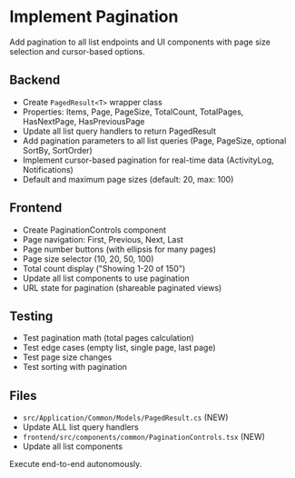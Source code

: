 # Implement Pagination

Add pagination to all list endpoints and UI components with page size selection and cursor-based options.

## Backend
- Create `PagedResult<T>` wrapper class
- Properties: Items, Page, PageSize, TotalCount, TotalPages, HasNextPage, HasPreviousPage
- Update all list query handlers to return PagedResult
- Add pagination parameters to all list queries (Page, PageSize, optional SortBy, SortOrder)
- Implement cursor-based pagination for real-time data (ActivityLog, Notifications)
- Default and maximum page sizes (default: 20, max: 100)

## Frontend
- Create PaginationControls component
- Page navigation: First, Previous, Next, Last
- Page number buttons (with ellipsis for many pages)
- Page size selector (10, 20, 50, 100)
- Total count display ("Showing 1-20 of 150")
- Update all list components to use pagination
- URL state for pagination (shareable paginated views)

## Testing
- Test pagination math (total pages calculation)
- Test edge cases (empty list, single page, last page)
- Test page size changes
- Test sorting with pagination

## Files
- `src/Application/Common/Models/PagedResult.cs` (NEW)
- Update ALL list query handlers
- `frontend/src/components/common/PaginationControls.tsx` (NEW)
- Update all list components

Execute end-to-end autonomously.
